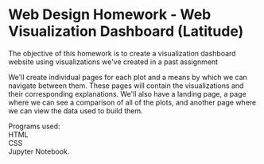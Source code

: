 # Web Design Homework - Web Visualization Dashboard (Latitude)

The objective of this homework is to create a visualization dashboard website using visualizations we've created in a past assignment

We'll create individual pages for each plot and a means by which we can navigate between them. These pages will contain the visualizations and their corresponding explanations. We'll also have a landing page, a page where we can see a comparison of all of the plots, and another page where we can view the data used to build them.

Programs used:\
HTML\
CSS\
Jupyter Notebook.
